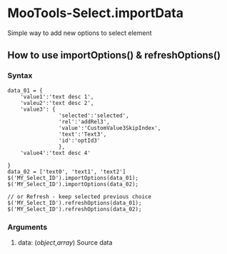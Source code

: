 MooTools-Select.importData
===================

Simple way to add new options to select element

How to use importOptions() & refreshOptions()
-----------------

### Syntax
    data_01 = {
        'value1':'text desc 1',
        'valeu2':'text desc 2',
        'value3': {
                    'selected':'selected',
                    'rel':'addRel3',
                    'value':'CustomValue3SkipIndex',
                    'text':'Text3',
                    'id':'optId3'
                    },
        'value4':'text desc 4'

    }
    data_02 = ['text0', 'text1', 'text2']
    $('MY_Select_ID').importOptions(data_01);
    $('MY_Select_ID').importOptions(data_02);

    // or Refresh - keep selected previous choice
    $('MY_Select_ID').refreshOptions(data_01);
    $('MY_Select_ID').refreshOptions(data_02);


### Arguments

1. data: (*object*,*array*) Source data
